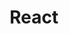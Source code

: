 ---
title : "React"
excerpt : React
categories:
  - blog
tags:
  - blog

toc: true
toc_sticky: true
---
